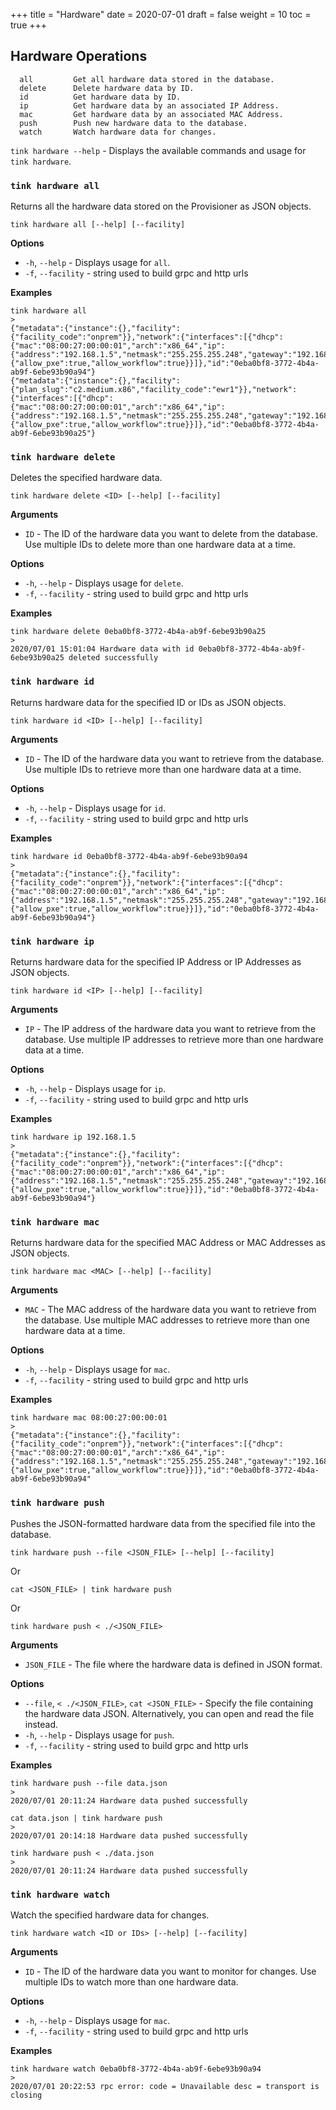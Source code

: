 +++
title = "Hardware"
date = 2020-07-01
draft = false
weight = 10
toc = true
+++

## Hardware Operations

```
  all         Get all hardware data stored in the database.
  delete      Delete hardware data by ID.
  id          Get hardware data by ID.
  ip          Get hardware data by an associated IP Address.
  mac         Get hardware data by an associated MAC Address.
  push        Push new hardware data to the database.
  watch       Watch hardware data for changes.
```

`tink hardware --help` - Displays the available commands and usage for `tink hardware`.

### `tink hardware all`

Returns all the hardware data stored on the Provisioner as JSON objects.

```
tink hardware all [--help] [--facility]
```

**Options**

- `-h`, `--help` - Displays usage for `all`.
- `-f`, `--facility` - string used to build grpc and http urls

**Examples**

```
tink hardware all
>
{"metadata":{"instance":{},"facility":{"facility_code":"onprem"}},"network":{"interfaces":[{"dhcp":{"mac":"08:00:27:00:00:01","arch":"x86_64","ip":{"address":"192.168.1.5","netmask":"255.255.255.248","gateway":"192.168.1.1"}},"netboot":{"allow_pxe":true,"allow_workflow":true}}]},"id":"0eba0bf8-3772-4b4a-ab9f-6ebe93b90a94"}
{"metadata":{"instance":{},"facility":{"plan_slug":"c2.medium.x86","facility_code":"ewr1"}},"network":{"interfaces":[{"dhcp":{"mac":"08:00:27:00:00:01","arch":"x86_64","ip":{"address":"192.168.1.5","netmask":"255.255.255.248","gateway":"192.168.1.1"}},"netboot":{"allow_pxe":true,"allow_workflow":true}}]},"id":"0eba0bf8-3772-4b4a-ab9f-6ebe93b90a25"}
```

### `tink hardware delete`

Deletes the specified hardware data.

```
tink hardware delete <ID> [--help] [--facility]
```

**Arguments**

- `ID` - The ID of the hardware data you want to delete from the database. Use multiple IDs to delete more than one hardware data at a time.

**Options**

- `-h`, `--help` - Displays usage for `delete`.
- `-f`, `--facility` - string used to build grpc and http urls

**Examples**

```
tink hardware delete 0eba0bf8-3772-4b4a-ab9f-6ebe93b90a25
>
2020/07/01 15:01:04 Hardware data with id 0eba0bf8-3772-4b4a-ab9f-6ebe93b90a25 deleted successfully
```

### `tink hardware id`

Returns hardware data for the specified ID or IDs as JSON objects.

```
tink hardware id <ID> [--help] [--facility]
```

**Arguments**

- `ID` - The ID of the hardware data you want to retrieve from the database. Use multiple IDs to retrieve more than one hardware data at a time.

**Options**

- `-h`, `--help` - Displays usage for `id`.
- `-f`, `--facility` - string used to build grpc and http urls

**Examples**

```
tink hardware id 0eba0bf8-3772-4b4a-ab9f-6ebe93b90a94
>
{"metadata":{"instance":{},"facility":{"facility_code":"onprem"}},"network":{"interfaces":[{"dhcp":{"mac":"08:00:27:00:00:01","arch":"x86_64","ip":{"address":"192.168.1.5","netmask":"255.255.255.248","gateway":"192.168.1.1"}},"netboot":{"allow_pxe":true,"allow_workflow":true}}]},"id":"0eba0bf8-3772-4b4a-ab9f-6ebe93b90a94"}
```

### `tink hardware ip`

Returns hardware data for the specified IP Address or IP Addresses as JSON objects.

```
tink hardware id <IP> [--help] [--facility]
```

**Arguments**

- `IP` - The IP address of the hardware data you want to retrieve from the database. Use multiple IP addresses to retrieve more than one hardware data at a time.

**Options**

- `-h`, `--help` - Displays usage for `ip`.
- `-f`, `--facility` - string used to build grpc and http urls

**Examples**

```
tink hardware ip 192.168.1.5
>
{"metadata":{"instance":{},"facility":{"facility_code":"onprem"}},"network":{"interfaces":[{"dhcp":{"mac":"08:00:27:00:00:01","arch":"x86_64","ip":{"address":"192.168.1.5","netmask":"255.255.255.248","gateway":"192.168.1.1"}},"netboot":{"allow_pxe":true,"allow_workflow":true}}]},"id":"0eba0bf8-3772-4b4a-ab9f-6ebe93b90a94"}
```

### `tink hardware mac`

Returns hardware data for the specified MAC Address or MAC Addresses as JSON objects.

```
tink hardware mac <MAC> [--help] [--facility]
```

**Arguments**

- `MAC` - The MAC address of the hardware data you want to retrieve from the database. Use multiple MAC addresses to retrieve more than one hardware data at a time.

**Options**

- `-h`, `--help` - Displays usage for `mac`.
- `-f`, `--facility` - string used to build grpc and http urls

**Examples**

```
tink hardware mac 08:00:27:00:00:01
>
{"metadata":{"instance":{},"facility":{"facility_code":"onprem"}},"network":{"interfaces":[{"dhcp":{"mac":"08:00:27:00:00:01","arch":"x86_64","ip":{"address":"192.168.1.5","netmask":"255.255.255.248","gateway":"192.168.1.1"}},"netboot":{"allow_pxe":true,"allow_workflow":true}}]},"id":"0eba0bf8-3772-4b4a-ab9f-6ebe93b90a94"
```

### `tink hardware push`

Pushes the JSON-formatted hardware data from the specified file into the database.

```
tink hardware push --file <JSON_FILE> [--help] [--facility]
```

Or

```
cat <JSON_FILE> | tink hardware push
```

Or

```
tink hardware push < ./<JSON_FILE>
```

**Arguments**

- `JSON_FILE` - The file where the hardware data is defined in JSON format.

**Options**

- `--file`, `< ./<JSON_FILE>`, `cat <JSON_FILE>` - Specify the file containing the hardware data JSON. Alternatively, you can open and read the file instead.
- `-h`, `--help` - Displays usage for `push`.
- `-f`, `--facility` - string used to build grpc and http urls

**Examples**

```
tink hardware push --file data.json
>
2020/07/01 20:11:24 Hardware data pushed successfully
```

```
cat data.json | tink hardware push
>
2020/07/01 20:14:18 Hardware data pushed successfully
```

```
tink hardware push < ./data.json
>
2020/07/01 20:11:24 Hardware data pushed successfully
```

### `tink hardware watch`

Watch the specified hardware data for changes.

```
tink hardware watch <ID or IDs> [--help] [--facility]
```

**Arguments**

- `ID` - The ID of the hardware data you want to monitor for changes. Use multiple IDs to watch more than one hardware data.

**Options**

- `-h`, `--help` - Displays usage for `mac`.
- `-f`, `--facility` - string used to build grpc and http urls

**Examples**

```
tink hardware watch 0eba0bf8-3772-4b4a-ab9f-6ebe93b90a94
>
2020/07/01 20:22:53 rpc error: code = Unavailable desc = transport is closing
```
